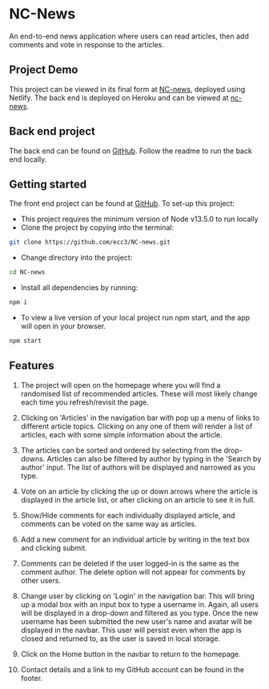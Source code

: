 # NC-News

An end-to-end news application where users can read articles, then add comments and vote in response to the articles.

## Project Demo

This project can be viewed in its final form at [NC-news](https://ecc-nc-news.netlify.com), deployed using Netlify.
The back end is deployed on Heroku and can be viewed at [nc-news](https://ec-nc-news.herokuapp.com/api).

## Back end project

The back end can be found on [GitHub](https://github.com/ecc3/backend_project). Follow the readme to run the back end locally.

## Getting started

The front end project can be found at [GitHub](https://github.com/ecc3/NC-news).
To set-up this project:

- This project requires the minimum version of Node v13.5.0 to run locally
- Clone the project by copying into the terminal:

```bash
git clone https://github.com/ecc3/NC-news.git
```

- Change directory into the project:

```bash
cd NC-news
```

- Install all dependencies by running:

```bash
npm i
```

- To view a live version of your local project run npm start, and the app will open in your browser.

```bash
npm start
```

## Features

1. The project will open on the homepage where you will find a randomised list of recommended articles. These will most likely change each time you refresh/revisit the page.

2. Clicking on 'Articles' in the navigation bar with pop up a menu of links to different article topics. Clicking on any one of them will render a list of articles, each with some simple information about the article.

3. The articles can be sorted and ordered by selecting from the drop-downs. Articles can also be filtered by author by typing in the 'Search by author' input. The list of authors will be displayed and narrowed as you type.

4. Vote on an article by clicking the up or down arrows where the article is displayed in the article list, or after clicking on an article to see it in full.

5. Show/Hide comments for each individually displayed article, and comments can be voted on the same way as articles.

6. Add a new comment for an individual article by writing in the text box and clicking submit.

7. Comments can be deleted if the user logged-in is the same as the comment author. The delete option will not appear for comments by other users.

8. Change user by clicking on 'Login' in the navigation bar. This will bring up a modal box with an input box to type a username in. Again, all users will be displayed in a drop-down and filtered as you type. Once the new username has been submitted the new user's name and avatar will be displayed in the navbar. This user will persist even when the app is closed and returned to, as the user is saved in local storage.

9. Click on the Home button in the navbar to return to the homepage.

10. Contact details and a link to my GitHub account can be found in the footer.

<!-- This project was bootstrapped with [Create React App](https://github.com/facebook/create-react-app). -->

<!-- ## Available Scripts

In the project directory, you can run:

### `npm start`

Runs the app in the development mode.<br />
Open [http://localhost:3000](http://localhost:3000) to view it in the browser.

The page will reload if you make edits.<br />
You will also see any lint errors in the console.

### `npm test`

Launches the test runner in the interactive watch mode.<br />
See the section about [running tests](https://facebook.github.io/create-react-app/docs/running-tests) for more information.

### `npm run build`

Builds the app for production to the `build` folder.<br />
It correctly bundles React in production mode and optimizes the build for the best performance.

The build is minified and the filenames include the hashes.<br />
Your app is ready to be deployed!

See the section about [deployment](https://facebook.github.io/create-react-app/docs/deployment) for more information.

### `npm run eject`

**Note: this is a one-way operation. Once you `eject`, you can’t go back!**

If you aren’t satisfied with the build tool and configuration choices, you can `eject` at any time. This command will remove the single build dependency from your project.

Instead, it will copy all the configuration files and the transitive dependencies (Webpack, Babel, ESLint, etc) right into your project so you have full control over them. All of the commands except `eject` will still work, but they will point to the copied scripts so you can tweak them. At this point you’re on your own.

You don’t have to ever use `eject`. The curated feature set is suitable for small and middle deployments, and you shouldn’t feel obligated to use this feature. However we understand that this tool wouldn’t be useful if you couldn’t customize it when you are ready for it.

## Learn More

You can learn more in the [Create React App documentation](https://facebook.github.io/create-react-app/docs/getting-started).

To learn React, check out the [React documentation](https://reactjs.org/).

### Code Splitting

This section has moved here: https://facebook.github.io/create-react-app/docs/code-splitting

### Analyzing the Bundle Size

This section has moved here: https://facebook.github.io/create-react-app/docs/analyzing-the-bundle-size

### Making a Progressive Web App

This section has moved here: https://facebook.github.io/create-react-app/docs/making-a-progressive-web-app

### Advanced Configuration

This section has moved here: https://facebook.github.io/create-react-app/docs/advanced-configuration

### Deployment

This section has moved here: https://facebook.github.io/create-react-app/docs/deployment

### `npm run build` fails to minify

This section has moved here: https://facebook.github.io/create-react-app/docs/troubleshooting#npm-run-build-fails-to-minify -->

